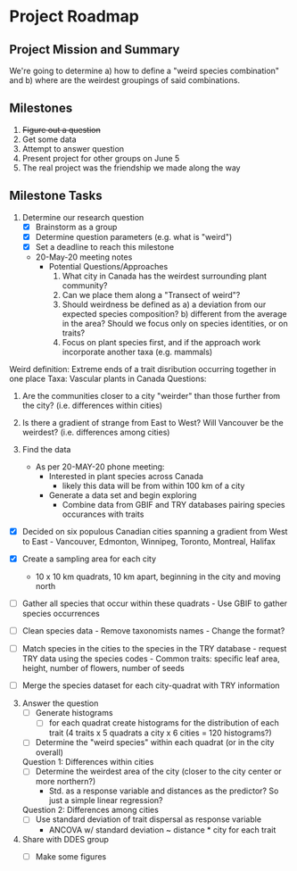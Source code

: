 # Project Roadmap 

## Project Mission and Summary

We're going to determine a) how to define a "weird species combination" and b) where are the weirdest groupings of said combinations.

## Milestones 

1. ~~Figure out a question~~
2. Get some data
3. Attempt to answer question
4. Present project for other groups on June 5
5. The real project was the friendship we made along the way


## Milestone Tasks

1. Determine our research question
   - [x] Brainstorm as a group 
   - [x] Determine question parameters (e.g. what is "weird") 
   - [x] Set a deadline to reach this milestone
   
   - 20-May-20 meeting notes
      - Potential Questions/Approaches
         1. What city in Canada has the weirdest surrounding plant community?
         2. Can we place them along a "Transect of weird"?
         3. Should weirdness be defined as a) a deviation from our expected species composition? b) different from the average in the area? Should we focus only on species identities, or on traits? 
         4. Focus on plant species first, and if the approach work incorporate another taxa (e.g. mammals)
 
Weird definition: Extreme ends of a trait disribution occurring together in one place
Taxa: Vascular plants in Canada
Questions: 
   1. Are the communities closer to a city "weirder" than those further from the city? (i.e. differences within cities)
   2. Is there a gradient of strange from East to West? Will Vancouver be the weirdest? (i.e. differences among cities)
  
2. Find the data
   - As per 20-MAY-20 phone meeting:
      - Interested in plant species across Canada
          - likely this data will be from within 100 km of a city  
      - Generate a data set and begin exploring 
         - Combine data from GBIF and TRY databases pairing species occurances with traits
         
  - [x] Decided on six populous Canadian cities spanning a gradient from West to East
         - Vancouver, Edmonton, Winnipeg, Toronto, Montreal, Halifax
         
  - [x] Create a sampling area for each city
      - 10 x 10 km quadrats, 10 km apart, beginning in the city and moving north
      
  - [ ] Gather all species that occur within these quadrats 
        - Use GBIF to gather species occurrences
        
  - [ ] Clean species data
         - Remove taxonomists names
         - Change the format?
         
  - [ ] Match species in the cities to the species in the TRY database
         - request TRY data using the species codes
         - Common traits: specific leaf area, height, number of flowers, number of seeds
         
   - [ ] Merge the species dataset for each city-quadrat with TRY information
  
   
3. Answer the question
   - [ ] Generate histograms
        - [ ] for each quadrat create histograms for the distribution of each trait (4 traits x 5 quadrats a city x 6 cities = 120 histograms?)
   - [ ] Determine the "weird species" within each quadrat (or in the city overall)
   
   Question 1: Differences within cities
   - [ ] Determine the weirdest area of the city (closer to the city center or more northern?)
      - Std. as a response variable and distances as the predictor? So just a simple linear regression?
   
   Question 2: Differences among cities
   - [ ] Use standard deviation of trait dispersal as response variable
      - ANCOVA w/ standard deviation ~ distance * city for each trait
      

4. Share with DDES group
   - [ ] Make some figures
   
   
   

